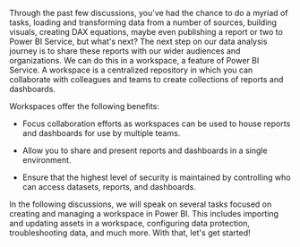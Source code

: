 Through the past few discussions, you've had the chance to do a myriad of tasks, loading and transforming data from a number of sources, building visuals, creating DAX equations, maybe even publishing a report or two to Power BI Service, but what's next? The next step on our data analysis journey is to share these reports with our wider audiences and organizations. We can do this in a workspace, a feature of Power BI Service. A workspace is a centralized repository in which you can collaborate with colleagues and teams to create collections of reports and dashboards.

Workspaces offer the following benefits:

-   Focus collaboration efforts as workspaces can be used to house reports and dashboards for use by multiple teams.

-   Allow you to share and present reports and dashboards in a single environment.

-   Ensure that the highest level of security is maintained by controlling who can access datasets, reports, and dashboards.

In the following discussions, we will speak on several tasks focused on creating and managing a workspace in Power BI. This includes importing and updating assets in a workspace, configuring data protection, troubleshooting data, and much more. With that, let's get started!
